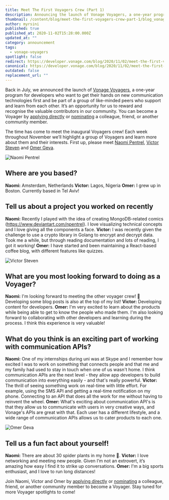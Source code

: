 ```yaml
---
title: Meet The First Voyagers Crew (Part 1)
description: Announcing the launch of Vonage Voyagers, a one-year program for developers.
thumbnail: /content/blog/meet-the-first-voyagers-crew-part-1/blog_vonage-voyagers_1_1200x600.png
author: myrsini
published: true
published_at: 2020-11-02T15:28:00.000Z
updated_at: ""
category: announcement
tags:
  - vonage-voyagers
spotlight: false
redirect: https://developer.vonage.com/blog/2020/11/02/meet-the-first-voyagers-crew-part-1
canonical: https://developer.vonage.com/blog/2020/11/02/meet-the-first-voyagers-crew-part-1
outdated: false
replacement_url: ""
---
```

Back in July, we announced the launch of [Vonage Voyagers](https://nexmo.dev/2AxZcP9), a one-year program for developers who want to get their hands on new communication technologies first and be part of a group of like-minded peers who support and learn from each other. It’s an opportunity for us to reward and recognise the valuable contributors in our community. You can become a Voyager by [applying directly](https://airtable.com/shrOGdDIjGXQYclXx) or [nominating](https://airtable.com/shrI1b8WWx4B85ZSZ) a colleague, friend, or another community member. 

The time has come to meet the inaugural Voyagers crew! Each week throughout November we’ll highlight a group of Voyagers and learn more about them and their interests. First up, please meet [Naomi Pentrel](https://twitter.com/naomi_pen), [Victor Steven](https://twitter.com/stevensunflash) and [Omer Geva](https://twitter.com/GevaOmer).

![Naomi Pentrel](/content/blog/meet-the-first-voyagers-crew-part-1/image2.png)

## Where are you based?

**Naomi:** Amsterdam, Netherlands
**Victor:** Lagos, Nigeria
**Omer:** I grew up in Boston. Currently based in Tel Aviv!

## Tell us about a project you worked on recently

**Naomi:** Recently I played with the idea of creating MongoDB-related comics (<https://www.deviantart.com/npentrel>). I love visualizing technical concepts and I love giving all the components a face. 
**Victor:** I was recently given the challenge to use a crypto library in Golang to encrypt and decrypt data. Took me a while, but through reading documentation and lots of reading, I got it working! 
**Omer:** I have started and been maintaining a React-based coffee blog, with different features like quizzes. 

![Victor Steven](/content/blog/meet-the-first-voyagers-crew-part-1/image3.png)

## What are you most looking forward to doing as a Voyager?

**Naomi:** I'm looking forward to meeting the other voyager crew! 🚀 Developing some blog posts is also at the top of my list!
**Victor:** Developing content for developers.
**Omer:** I'm very excited to learn about the products while being able to get to know the people who made them. I'm also looking forward to collaborating with other developers and learning during the process. I think this experience is very valuable!

## What do you think is an exciting part of working with communication APIs?

**Naomi:** One of my internships during uni was at Skype and I remember how excited I was to work on something that connects people and that me and my family had used to stay in touch when one of us wasn't home. I think communication APIs are the next level - they allow app developers to build communication into everything easily - and that's really powerful.
**Victor:** The thrill of seeing something work on real-time with little effort. For example, using the SMS API and getting a real-time notification on my phone. Connecting to an API that does all the work for me without having to reinvent the wheel.
**Omer:** What's exciting about communication API's is that they allow us to communicate with users in very creative ways, and Vonage's APIs are great with that. Each user has a different lifestyle, and a wide range of communication APIs allows us to cater products to each one.

![Omer Geva](/content/blog/meet-the-first-voyagers-crew-part-1/image1.png)

## Tell us a fun fact about yourself!

**Naomi:** There are about 30 spider plants in my home 🍃.
**Victor:** I love networking and meeting new people. Given I’m not an extrovert, it’s amazing how easy I find it to strike up conversations.
**Omer:** I'm a big sports enthusiast, and I love to run long distances!

Join Naomi, Victor and Omer by [applying directly](https://airtable.com/shrOGdDIjGXQYclXx) or [nominating](https://airtable.com/shrI1b8WWx4B85ZSZ) a colleague, friend, or another community member to become a Voyager. Stay tuned for more Voyager spotlights to come!

